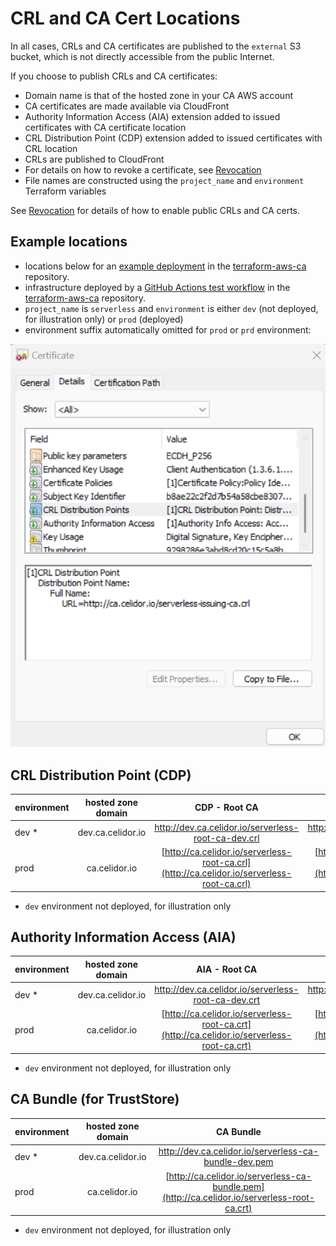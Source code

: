 # CRL and CA Cert Locations

In all cases, CRLs and CA certificates are published to the `external` S3 bucket, which is not directly accessible from the public Internet.

If you choose to publish CRLs and CA certificates:

* Domain name is that of the hosted zone in your CA AWS account
* CA certificates are made available via CloudFront
* Authority Information Access (AIA) extension added to issued certificates with CA certificate location
* CRL Distribution Point (CDP) extension added to issued certificates with CRL location
* CRLs are published to CloudFront
* For details on how to revoke a certificate, see [Revocation](revocation.md)
* File names are constructed using the `project_name` and `environment` Terraform variables

See [Revocation](revocation.md) for details of how to enable public CRLs and CA certs.

## Example locations
* locations below for an [example deployment](https://github.com/serverless-ca/terraform-aws-ca/blob/main/examples/rsa-public-crl/README.md) in the [terraform-aws-ca](https://github.com/q-solution/terraform-aws-ca) repository.
* infrastructure deployed by a [GitHub Actions test workflow](https://github.com/serverless-ca/terraform-aws-ca/blob/main/.github/workflows/rsa_public_crl.yml) in the [terraform-aws-ca](https://github.com/q-solution/terraform-aws-ca) repository.
* `project_name` is `serverless` and `environment` is either `dev` (not deployed, for illustration only) or `prod` (deployed)
* environment suffix automatically omitted for `prod` or `prd` environment:

![CRL distribution point](assets/images/cdp.png?raw=true)

## CRL Distribution Point (CDP)

| environment | hosted zone domain |                                       CDP - Root CA                                        |                                         CDP - Issuing CA                                         |
|-------------|:------------------:|:------------------------------------------------------------------------------------------:|:------------------------------------------------------------------------------------------------:|
| dev *       | dev.ca.celidor.io  |                    http://dev.ca.celidor.io/serverless-root-ca-dev.crl                     |                      http://dev.ca.celidor.io/serverless-issuing-ca-dev.crl                      |
| prod        |   ca.celidor.io    | [http://ca.celidor.io/serverless-root-ca.crl](http://ca.celidor.io/serverless-root-ca.crl) | [http://ca.celidor.io/serverless-issuing-ca.crl](http://ca.celidor.io/serverless-issuing-ca.crl) |

* `dev` environment not deployed, for illustration only

## Authority Information Access (AIA)

| environment | hosted zone domain |                                       AIA - Root CA                                        |                                       AIA - Issuing CA                                        |
|-------------|:------------------:|:------------------------------------------------------------------------------------------:|:---------------------------------------------------------------------------------------------:|
| dev *       | dev.ca.celidor.io  |                    http://dev.ca.celidor.io/serverless-root-ca-dev.crt                     |                    http://dev.ca.celidor.io/serverless-issuing-ca-dev.crt                     |
| prod        |   ca.celidor.io    | [http://ca.celidor.io/serverless-root-ca.crt](http://ca.celidor.io/serverless-root-ca.crt) | [http://ca.celidor.io/serverless-issuing-ca.crt](http://ca.celidor.io/serverless-root-ca.crt) |

* `dev` environment not deployed, for illustration only

## CA Bundle (for TrustStore)

| environment | hosted zone domain |                                          CA Bundle                                           |
|-------------|:------------------:|:--------------------------------------------------------------------------------------------:|
| dev *       | dev.ca.celidor.io  |                      http://dev.ca.celidor.io/serverless-ca-bundle-dev.pem                       |
| prod        |   ca.celidor.io    | [http://ca.celidor.io/serverless-ca-bundle.pem](http://ca.celidor.io/serverless-root-ca.crt) |

* `dev` environment not deployed, for illustration only